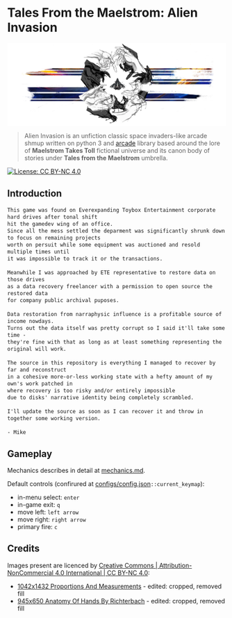 # Tales From the Maelstrom: Alien Invasion

<p align="center">
    <img src="./docs/imgs/sh_4.png" alt="arc" style="display: block; margin: auto; "/>
</p>

> Alien Invasion is an unfiction classic space invaders-like arcade shmup written on python 3 and [arcade](https://github.com/pythonarcade/arcade) library based around the lore of **Maelstrom Takes Toll** fictional universe and its canon body of stories under **Tales from the Maelstrom** umbrella.

[![License: CC BY-NC 4.0](https://img.shields.io/badge/License-CC%20BY--NC%204.0-lightgrey.svg)](https://creativecommons.org/licenses/by-nc/4.0/)

## Introduction
```
This game was found on Everexpanding Toybox Entertainment corporate hard drives after tonal shift
hit the gamedev wing of an office.
Since all the mess settled the deparment was significantly shrunk down to focus on remaining projects
worth on persuit while some equipment was auctioned and resold multiple times until
it was impossible to track it or the transactions.

Meanwhile I was approached by ETE representative to restore data on those drives
as a data recovery freelancer with a permission to open source the restored data
for company public archival puposes.

Data restoration from narraphysic influence is a profitable source of income nowdays.
Turns out the data itself was pretty corrupt so I said it'll take some time -
they're fine with that as long as at least something representing the original will work.

The source in this repository is everything I managed to recover by far and reconstruct
in a cohesive more-or-less working state with a hefty amount of my own's work patched in
where recovery is too risky and/or entirely impossible
due to disks' narrative identity being completely scrambled.

I'll update the source as soon as I can recover it and throw in together some working version.

- Mike
```

## Gameplay

Mechanics describes in detail at [mechanics.md](docs/mechanics.md).

Default controls (confirured at [configs/config.json](configs/config.json)`::current_keymap`):

- in-menu select: `enter`
- in-game exit: `q`
- move left: `left arrow`
- move right: `right arrow`
- primary fire: `c`

## Credits

Images present are licenced by [Creative Commons | Attribution-NonCommercial 4.0 International | CC BY-NC 4.0](https://creativecommons.org/licenses/by-nc/4.0):

- [1042x1432 Proportions And Measurements](http://getdrawings.com/get-drawing#hand-anatomy-drawing-37.jpg) - edited: cropped, removed fill
- [945x650 Anatomy Of Hands By Richterbach](http://getdrawings.com/get-drawing#hand-anatomy-drawing-52.jpg) - edited: cropped, removed fill
